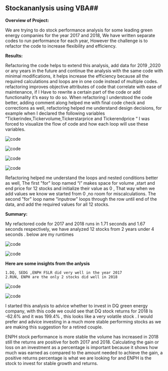 ## Stockananlysis using VBA##

**Overview of Project:**

We are trying to do stock performance analysis for some leading green energy companies for the year 2017 and 2018, We have written separate codes to run performance for each year, However the challenge is to refactor the code to increase flexibility and efficiency.

**Results:**

Refactoring the code helps to extend this analysis, add data for 2019 ,2020 or any years in the future and continue the analysis with the same code with minimal modifications, it helps increase the efficiency because all the required calculations and loops are in one code instead of multiple codes. refactoring improves objective attributes of code that correlate with ease of maintenance, if I Have to rewrite a certain part of the code or add functionality it’s easy to do so.
When refactoring I understood the code better, adding comment along helped me with final code check and corrections as well, refactoring helped me understand design decisions, for example when I declared the following variables “Tickerindex,Tickervolume,Tickerstarprice and Tickerendprice “ I was forced to visualize the flow of code and how each loop will use these variables.

![code](stock-analysis/images.zip/images/loop1.PNG)

![code](stock-analysis/images.zip/images/variable2loop2.PNG)

![code](stock-analysis/images.zip/images/ifinloop.PNG)

![code](stock-analysis/images.zip/images/loop1.PNG)

Refactoring helped me understand the loops and nested conditions better as well, The first "for" loop named “i” makes space for volume ,start and end price for 12 stocks and initialize their value as 0 , That way when we add values we know we started from 0 ,no room for miscalculations. The second "for" loop name “inputrow” loops through the row until end of the data, and add the required values for all 12 stocks.

**Summary:**

My refactored code for 2017 and 2018 runs in 1.71 seconds and 1.67 seconds respectively, we have analyzed 12 stocks from 2 years under 4 seconds . below are my runtimes 

![code](stock-analysis/images.zip/images.zip/images/runtime2017.PNG)

![code](stock-analysis/images.zip/images.zip/images/runtime2018.PNG)

**Here are some insights from the anlysis**

    1.DQ, SEDG ,ENPH FSLR did very well in the year 2017
    2.RUN, ENPH are the only 2 stocks did well in 2018

![code](stock-analysis/images.zip/images/2017stocks.PNG) 

![code](stock-analysis/images.zip/images/2018stocks.PNG)

I started this analysis to advice whether to invest in DQ green energy company, with this code we could see that DQ stock returns for 2018 Is -62.6% and it was 199.4% , this looks like a very volatile stock . I would prefer and advice investing in a much more stable performing stocks as we are making this suggestion for a retired couple.

ENPH stock performance is more stable the volume has increased in 2018 still the returns are positive for both 2017 and 2018. Calculating the gain or loss on an investment as a percentage is important because it shows how much was earned as compared to the amount needed to achieve the gain, a positive returns percentage is what we are looking for and ENPH is the stock to invest for stable growth and returns.


